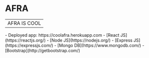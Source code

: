 # AFRA
<table>
<tr>
<td>
  AFRA IS COOL
</td>
</tr>
</table>
- Deployed app: https://coolafra.herokuapp.com
- [React JS](https://reactjs.org/)
- [Node JS](https://nodejs.org/) 
- [Express JS](https://expressjs.com/)
- [Mongo DB](https://www.mongodb.com/)
- [Bootstrap](http://getbootstrap.com/)
